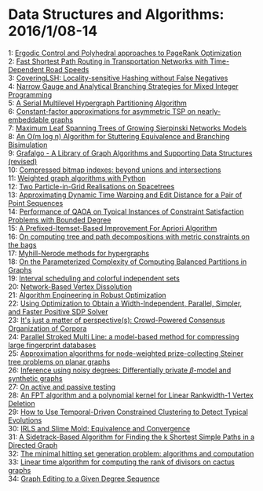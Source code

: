 # Data Structures and Algorithms: 2016/1/08-14  
1: [Ergodic Control and Polyhedral approaches to PageRank Optimization](https://doi.org/10.48550/arXiv.1011.2348)  
2: [Fast Shortest Path Routing in Transportation Networks with  Time-Dependent Road Speeds](https://doi.org/10.48550/arXiv.1408.4113)  
3: [CoveringLSH: Locality-sensitive Hashing without False Negatives](https://doi.org/10.48550/arXiv.1507.03225)  
4: [Narrow Gauge and Analytical Branching Strategies for Mixed Integer  Programming](https://doi.org/10.48550/arXiv.1511.00021)  
5: [A Serial Multilevel Hypergraph Partitioning Algorithm](https://doi.org/10.48550/arXiv.1601.01336)  
6: [Constant-factor approximations for asymmetric TSP on nearly-embeddable  graphs](https://doi.org/10.48550/arXiv.1601.01372)  
7: [Maximum Leaf Spanning Trees of Growing Sierpinski Networks Models](https://doi.org/10.48550/arXiv.1601.01465)  
8: [An O(m log n) Algorithm for Stuttering Equivalence and Branching  Bisimulation](https://doi.org/10.48550/arXiv.1601.01478)  
9: [Grafalgo - A Library of Graph Algorithms and Supporting Data Structures  (revised)](https://doi.org/10.48550/arXiv.1601.01597)  
10: [Compressed bitmap indexes: beyond unions and intersections](https://doi.org/10.48550/arXiv.1402.4466)  
11: [Weighted graph algorithms with Python](https://doi.org/10.48550/arXiv.1504.07828)  
12: [Two Particle-in-Grid Realisations on Spacetrees](https://doi.org/10.48550/arXiv.1508.02435)  
13: [Approximating Dynamic Time Warping and Edit Distance for a Pair of Point  Sequences](https://doi.org/10.48550/arXiv.1512.01876)  
14: [Performance of QAOA on Typical Instances of Constraint Satisfaction  Problems with Bounded Degree](https://doi.org/10.48550/arXiv.1601.01744)  
15: [A Prefixed-Itemset-Based Improvement For Apriori Algorithm](https://doi.org/10.48550/arXiv.1601.01746)  
16: [On computing tree and path decompositions with metric constraints on the  bags](https://doi.org/10.48550/arXiv.1601.01958)  
17: [Myhill-Nerode methods for hypergraphs](https://doi.org/10.48550/arXiv.1211.1299)  
18: [On the Parameterized Complexity of Computing Balanced Partitions in  Graphs](https://doi.org/10.48550/arXiv.1312.7014)  
19: [Interval scheduling and colorful independent sets](https://doi.org/10.48550/arXiv.1402.0851)  
20: [Network-Based Vertex Dissolution](https://doi.org/10.48550/arXiv.1402.2664)  
21: [Algorithm Engineering in Robust Optimization](https://doi.org/10.48550/arXiv.1505.04901)  
22: [Using Optimization to Obtain a Width-Independent, Parallel, Simpler, and  Faster Positive SDP Solver](https://doi.org/10.48550/arXiv.1507.02259)  
23: [It's just a matter of perspective(s): Crowd-Powered Consensus  Organization of Corpora](https://doi.org/10.48550/arXiv.1601.02034)  
24: [Parallel Stroked Multi Line: a model-based method for compressing large  fingerprint databases](https://doi.org/10.48550/arXiv.1601.02225)  
25: [Approximation algorithms for node-weighted prize-collecting Steiner tree  problems on planar graphs](https://doi.org/10.48550/arXiv.1601.02481)  
26: [Inference using noisy degrees: Differentially private $\beta$-model and  synthetic graphs](https://doi.org/10.48550/arXiv.1205.4697)  
27: [On active and passive testing](https://doi.org/10.48550/arXiv.1307.7364)  
28: [An FPT algorithm and a polynomial kernel for Linear Rankwidth-1 Vertex  Deletion](https://doi.org/10.48550/arXiv.1504.05905)  
29: [How to Use Temporal-Driven Constrained Clustering to Detect Typical  Evolutions](https://doi.org/10.48550/arXiv.1601.02603)  
30: [IRLS and Slime Mold: Equivalence and Convergence](https://doi.org/10.48550/arXiv.1601.02712)  
31: [A Sidetrack-Based Algorithm for Finding the k Shortest Simple Paths in a  Directed Graph](https://doi.org/10.48550/arXiv.1601.02867)  
32: [The minimal hitting set generation problem: algorithms and computation](https://doi.org/10.48550/arXiv.1601.02939)  
33: [Linear time algorithm for computing the rank of divisors on cactus  graphs](https://doi.org/10.48550/arXiv.1601.03038)  
34: [Graph Editing to a Given Degree Sequence](https://doi.org/10.48550/arXiv.1601.03174)  